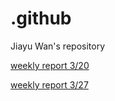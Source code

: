 # .github
Jiayu Wan's repository

[weekly report 3/20](KF.pdf)

[weekly report 3/27](Issac_sim.markdown)
